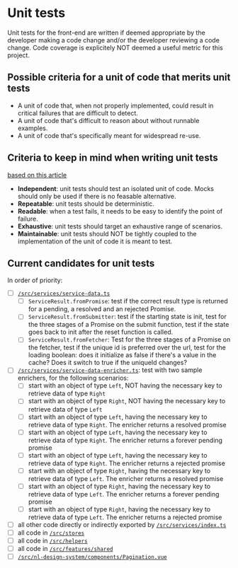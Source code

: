 # Unit tests

Unit tests for the front-end are written if deemed appropriate by the developer making a code change and/or the developer reviewing a code change. Code coverage is explicitely NOT deemed a useful metric for this project.

## Possible criteria for a unit of code that merits unit tests
- A unit of code that, when not properly implemented, could result in critical failures that are difficult to detect.
- A unit of code that's difficult to reason about without runnable examples.
- A unit of code that's specifically meant for widespread re-use.

## Criteria to keep in mind when writing unit tests
[based on this article](https://www.ponicode.com/shift-left/a-beginner-guide-to-understanding-unit-testing)
- **Independent**: unit tests should test an isolated unit of code. Mocks should only be used if there is no feasable alternative.
- **Repeatable**: unit tests should be deterministic.
- **Readable**: when a test fails, it needs to be easy to identify the point of failure. 
- **Exhaustive**: unit tests should target an exhaustive range of scenarios.
- **Maintainable**: unit tests should NOT be tightly coupled to the implementation of the unit of code it is meant to test.

## Current candidates for unit tests
In order of priority:
- [ ] [`/src/services/service-data.ts`](/src/services/service-data.ts)
  - [ ] `ServiceResult.fromPromise`: test if the correct result type is returned for a pending, a resolved and an rejected Promise.
  - [ ] `ServiceResult.fromSubmitter`: test if the starting state is init, test for the three stages of a Promise on the submit function, test if the state goes back to init after the reset function is called.
  - [ ] `ServiceResult.fromFetcher`: Test for the three stages of a Promise on the fetcher, test if the unique id is preferred over the url, test for the loading boolean: does it initialize as false if there's a value in the cache? Does it switch to true if the uniqueId changes?
- [ ] [`/src/services/service-data-enricher.ts`](/src/services/service-data-enricher.ts): test with two sample enrichers, for the following scenarios:
  - [ ] start with an object of type `Left`, NOT having the necessary key to retrieve data of type `Right`
  - [ ] start with an object of type `Right`, NOT having the necessary key to retrieve data of type `Left`
  - [ ] start with an object of type `Left`, having the necessary key to retrieve data of type `Right`. The enricher returns a resolved promise
  - [ ] start with an object of type `Left`, having the necessary key to retrieve data of type `Right`. The enricher returns a forever pending promise
  - [ ] start with an object of type `Left`, having the necessary key to retrieve data of type `Right`. The enricher returns a rejected promise
  - [ ] start with an object of type `Right`, having the necessary key to retrieve data of type `Left`. The enricher returns a resolved promise
  - [ ] start with an object of type `Right`, having the necessary key to retrieve data of type `Left`. The enricher returns a forever pending promise
  - [ ] start with an object of type `Right`, having the necessary key to retrieve data of type `Left`. The enricher returns a rejected promise
- [ ] all other code directly or indirectly exported by [`/src/services/index.ts`](/src/services/index.ts)
- [ ] all code in [`/src/stores`](/src/stores)
- [ ] all code in [`/src/helpers`](/src/helpers)
- [ ] all code in [`/src/features/shared`](/src/features/shared)
- [ ] [`/src/nl-design-system/components/Pagination.vue`](/src/nl-design-system/components/Pagination.vue)
